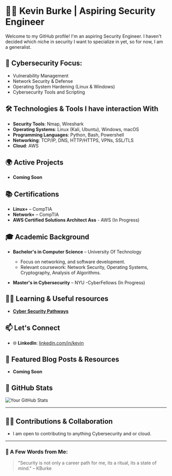# 👨‍💻 Kevin Burke | Aspiring Security Engineer

Welcome to my GitHub profile! I'm an aspiring Security Engineer. I haven't decided which niche in security I want to specialize in yet, so for now, I am a generalist.
## 🔐 Cybersecurity Focus:
- Vulnerability Management
- Network Security & Defense
- Operating System Hardening (Linux & Windows)
- Cybersecurity Tools and Scripting

## 🛠️ Technologies & Tools I have interaction With

- **Security Tools**: Nmap, Wireshark
- **Operating Systems**: Linux (Kali, Ubuntu), Windows, macOS
- **Programming Languages**: Python, Bash, Powershell
- **Networking**: TCP/IP, DNS, HTTP/HTTPS, VPNs, SSL/TLS
- **Cloud**: AWS

## 🌍 Active Projects

- **Coming Soon**


## 📚 Certifications

- **Linux+** – CompTIA
- **Network+** – CompTIA
- **AWS Certified Solutions Architect Ass** - AWS (In Progress)

## 🎓 Academic Background

- **Bachelor's in Computer Science** – University Of Technology
  - Focus on  networking, and software development.
  - Relevant coursework: Network Security, Operating Systems, Cryptography, Analysis of Algorithms.
  
 - **Master's in Cybersecurity** – NYU -CyberFellows (In Progress)

## 🧑‍🏫 Learning & Useful resources 

- **[Cyber Security Pathways](https://www.cyberseek.org/pathway.html)**


## 📫 Let's Connect

- 🌐 **LinkedIn**: [linkedin.com/in/kevin](https://www.linkedin.com/in/kevin-b-a0046970/)


## 📄 Featured Blog Posts & Resources
- **Coming Soon**


## 🚀 GitHub Stats

![Your GitHub Stats](https://github-readme-stats.vercel.app/api?username=santiburke&show_icons=true&hide_title=true&count_private=true&hide=prs&theme=radical)

---

## 🧑‍💻 Contributions & Collaboration

- I am open to contributing to anything Cybersecurity and or cloud.
---

### 🚨 A Few Words from Me:

> "Security is not only a career path for me, its a ritual, its a state of mind." – KBurke

